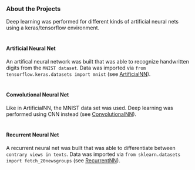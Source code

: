 ### About the Projects
Deep learning was performed for different kinds of artificial neural nets using a keras/tensorflow environment.

#  
#### Artificial Neural Net
An artifical neural network was built that was able to recognize handwritten digits from the `MNIST dataset`. Data was imported via `from tensorflow.keras.datasets import mnist` (see [ArtificialNN](ArtificialNN.ipynb)).


#  
#### Convolutional Neural Net
Like in ArtificialNN, the MNIST data set was used. Deep learning was performed using CNN instead (see [ConvolutionalNN](ConvolutionalNN.ipynb)).

#  
#### Recurrent Neural Net
A recurrent neural net was built that was able to differentiate between `contrary views in texts`. Data was imported via `from sklearn.datasets import fetch_20newsgroups`
(see [RecurrentNN](RecurrentNN.ipynb)).
